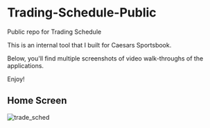 # Trading-Schedule-Public
Public repo for Trading Schedule

This is an internal tool that I built for Caesars Sportsbook.

Below, you'll find multiple screenshots of video walk-throughs of the applications.

Enjoy!


## Home Screen

![trade_sched](https://user-images.githubusercontent.com/93163082/169712978-6376bf6b-0f60-41c5-b472-d2a557c2ed53.png)

